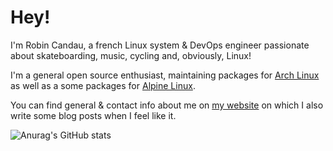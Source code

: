 # Hey!

I'm Robin Candau, a french Linux system & DevOps engineer passionate about skateboarding, music, cycling and, obviously, Linux!

I'm a general open source enthusiast, maintaining packages for [Arch Linux](https://archlinux.org/packages/?sort=&q=&maintainer=Antiz) as well as a some packages for [Alpine Linux](https://pkgs.alpinelinux.org/packages?name=&branch=edge&repo=&arch=&maintainer=Robin+Candau).

You can find general & contact info about me on [my website](https://antiz.fr) on which I also write some blog posts when I feel like it.

![Anurag's GitHub stats](https://github-readme-stats.vercel.app/api?username=Antiz96&count_private=true&show_icons=true&theme=tokyonight)
